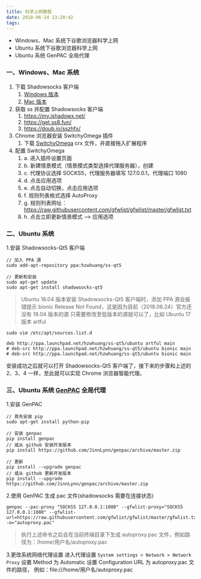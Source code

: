 ```yaml
---
title: 科学上网教程
date: 2018-06-24 13:20:42
tags:
---
```



- Windows、Mac 系统下谷歌浏览器科学上网
- Ubuntu 系统下谷歌浏览器科学上网
- Ubuntu 系统 GenPAC 全局代理

<!-- more -->

### 一、Windows、Mac 系统

1.  下载 Shadowsocks 客户端
    1.  [Windows 版本](https://github.com/shadowsocks/shadowsocks-windows/releases)
    2.  [Mac 版本](https://github.com/shadowsocks/ShadowsocksX-NG/releases/)
2.  获取 ss 并配置 Shadowsocks 客户端
    1.  https://my.ishadowx.net/
    2.  https://get.ss8.fun/
    3.  https://doub.io/sszhfx/
3.  Chrome 浏览器安装 SwitchyOmega 插件
    1.  下载 [SwitchyOmega](https://github.com/FelisCatus/SwitchyOmega/releases) crx 文件，并直接拖入扩展程序
4.  配置 SwitchyOmega
    1.  a. 进入插件设置页面
    2.  b. 新建情景模式（情景模式类型选择代理服务器），创建
    3.  c. 代理协议选择 SOCKS5，代理服务器填写 127.0.0.1，代理端口 1080
    4.  d. 点击应用选项
    5.  e. 点击自动切换，点击应用选项
    6.  f. 规则列表格式选择 AutoProxy
    7.  g. 规则列表网址：https://raw.githubusercontent.com/gfwlist/gfwlist/master/gfwlist.txt
    8.  h. 点击立即更新情景模式 --> 应用选项

### 二、Ubuntu 系统

1.安装 Shadowsocks-Qt5 客户端

```
// 加入 PPA 源
sudo add-apt-repository ppa:hzwhuang/ss-qt5

// 更新和安装
sudo apt-get update
sudo apt-get install shadowsocks-qt5
```

> Ubuntu 18.04 版本安装 Shadowsocks-Qt5 客户端时，添加 PPA 源会报错提示 bionic Release Not Found，这是因为目前（2018.06.24）官方还没有 18.04 版本的源
> 只需要修改至低版本的源就可以了，比如 Ubuntu 17 版本 artful

```
sudo vim /etc/apt/sources.list.d

deb http://ppa.launchpad.net/hzwhuang/ss-qt5/ubuntu artful main
# deb-src http://ppa.launchpad.net/hzwhuang/ss-qt5/ubuntu bionic main
# deb-src http://ppa.launchpad.net/hzwhuang/ss-qt5/ubuntu bionic main
```

安装成功之后就可以打开 Shadowsocks-Qt5 客户端了，接下来的步骤和上述的 2、3、4 一样，至此就可以实现 Chrome 浏览器智能代理。

### 三、Ubuntu 系统 [GenPAC](https://github.com/JinnLynn/genpac) 全局代理

1.安装 GenPAC

```
// 首先安装 pip
sudo apt-get install python-pip

// 安装 genpac
pip install genpac
// 或从 github 安装开发版本
pip install https://github.com/JinnLynn/genpac/archive/master.zip

// 更新
pip install --upgrade genpac
// 或从 github 更新开发版本
pip install --upgrade https://github.com/JinnLynn/genpac/archive/master.zip
```

2.使用 GenPAC 生成 pac 文件(shadowsocks 需要在连接状态)

```
genpac --pac-proxy "SOCKS5 127.0.0.1:1080" --gfwlist-proxy="SOCKS5 127.0.0.1:1080" --gfwlist-url=https://raw.githubusercontent.com/gfwlist/gfwlist/master/gfwlist.txt -o="autoproxy.pac"
```

> 执行上述命令之后会在当前终端目录下生成 autoproxy.pac 文件，例如路径为：/home/用户名/autoproxy.pac

3.更改系统网络代理设置
进入代理设置 `System settings > Network > Network Proxy`
设置 Method 为 Automatic
设置 Configuration URL 为 autoproxy.pac 文件的路径， 例如：file:///home/用户名/autoproxy.pac
